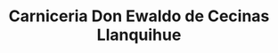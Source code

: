 ---
title: "Carniceria Don Ewaldo de Cecinas Llanquihue"
url: /llanquihue/carniceria-don-ewaldo-de-cecinas-llanquihue/
shop: Metzgerei
---